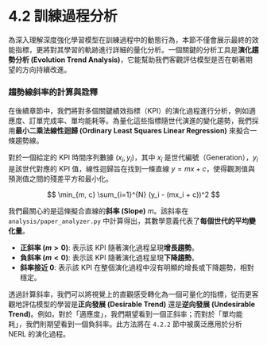 # 4.2 訓練過程分析

為深入理解深度強化學習模型在訓練過程中的動態行為，本節不僅會展示最終的效能指標，更將對其學習的軌跡進行詳細的量化分析。一個關鍵的分析工具是**演化趨勢分析 (Evolution Trend Analysis)**，它能幫助我們客觀評估模型是否在朝著期望的方向持續改進。

### 趨勢線斜率的計算與詮釋

在後續章節中，我們將對多個關鍵績效指標（KPI）的演化過程進行分析，例如適應度、訂單完成率、單均能耗等。為量化這些指標隨世代演進的變化趨勢，我們採用**最小二乘法線性迴歸 (Ordinary Least Squares Linear Regression)** 來擬合一條趨勢線。

對於一個給定的 KPI 時間序列數據 $(x_i, y_i)$，其中 $x_i$ 是世代編號（Generation），$y_i$ 是該世代對應的 KPI 值，線性迴歸旨在找到一條直線 $y = mx + c$，使得觀測值與預測值之間的殘差平方和最小化。

$$
\min_{m, c} \sum_{i=1}^{N} (y_i - (mx_i + c))^2
$$

我們最關心的是這條擬合直線的**斜率 (Slope)** $m$。該斜率在 `analysis/paper_analyzer.py` 中計算得出，其數學意義代表了**每個世代的平均變化量**。

-   **正斜率 ($m > 0$)**: 表示該 KPI 隨著演化過程呈現**增長趨勢**。
-   **負斜率 ($m < 0$)**: 表示該 KPI 隨著演化過程呈現**下降趨勢**。
-   **斜率接近 0**: 表示該 KPI 在整個演化過程中沒有明顯的增長或下降趨勢，相對穩定。

透過計算斜率，我們可以將視覺上的直觀感受轉化為一個可量化的指標，從而更客觀地評估模型的學習是**正向發展 (Desirable Trend)** 還是**逆向發展 (Undesirable Trend)**。例如，對於「適應度」，我們期望看到一個正斜率；而對於「單均能耗」，我們則期望看到一個負斜率。此方法將在 `4.2.2` 節中被廣泛應用於分析 NERL 的演化過程。 